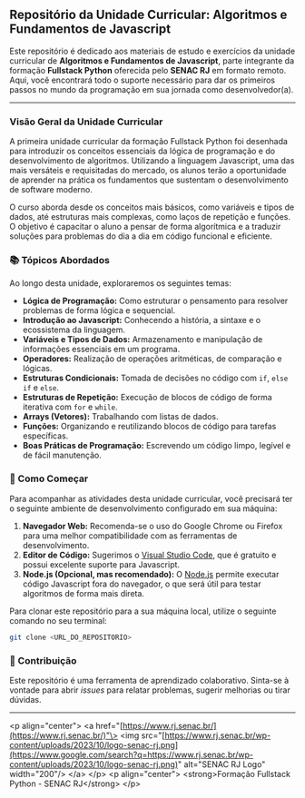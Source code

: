 ## Repositório da Unidade Curricular: Algoritmos e Fundamentos de Javascript

Este repositório é dedicado aos materiais de estudo e exercícios da unidade curricular de **Algoritmos e Fundamentos de Javascript**, parte integrante da formação **Fullstack Python** oferecida pelo **SENAC RJ** em formato remoto. Aqui, você encontrará todo o suporte necessário para dar os primeiros passos no mundo da programação em sua jornada como desenvolvedor(a).

-----

### Visão Geral da Unidade Curricular

A primeira unidade curricular da formação Fullstack Python foi desenhada para introduzir os conceitos essenciais da lógica de programação e do desenvolvimento de algoritmos. Utilizando a linguagem Javascript, uma das mais versáteis e requisitadas do mercado, os alunos terão a oportunidade de aprender na prática os fundamentos que sustentam o desenvolvimento de software moderno.

O curso aborda desde os conceitos mais básicos, como variáveis e tipos de dados, até estruturas mais complexas, como laços de repetição e funções. O objetivo é capacitar o aluno a pensar de forma algorítmica e a traduzir soluções para problemas do dia a dia em código funcional e eficiente.

### 📚 Tópicos Abordados

Ao longo desta unidade, exploraremos os seguintes temas:

  * **Lógica de Programação:** Como estruturar o pensamento para resolver problemas de forma lógica e sequencial.
  * **Introdução ao Javascript:** Conhecendo a história, a sintaxe e o ecossistema da linguagem.
  * **Variáveis e Tipos de Dados:** Armazenamento e manipulação de informações essenciais em um programa.
  * **Operadores:** Realização de operações aritméticas, de comparação e lógicas.
  * **Estruturas Condicionais:** Tomada de decisões no código com `if`, `else if` e `else`.
  * **Estruturas de Repetição:** Execução de blocos de código de forma iterativa com `for` e `while`.
  * **Arrays (Vetores):** Trabalhando com listas de dados.
  * **Funções:** Organizando e reutilizando blocos de código para tarefas específicas.
  * **Boas Práticas de Programação:** Escrevendo um código limpo, legível e de fácil manutenção.

### 🚀 Como Começar

Para acompanhar as atividades desta unidade curricular, você precisará ter o seguinte ambiente de desenvolvimento configurado em sua máquina:

1.  **Navegador Web:** Recomenda-se o uso do Google Chrome ou Firefox para uma melhor compatibilidade com as ferramentas de desenvolvimento.
2.  **Editor de Código:** Sugerimos o [Visual Studio Code](https://code.visualstudio.com/), que é gratuito e possui excelente suporte para Javascript.
3.  **Node.js (Opcional, mas recomendado):** O [Node.js](https://nodejs.org/pt/) permite executar código Javascript fora do navegador, o que será útil para testar algoritmos de forma mais direta.

Para clonar este repositório para a sua máquina local, utilize o seguinte comando no seu terminal:

```bash
git clone <URL_DO_REPOSITORIO>
```

### 🤝 Contribuição

Este repositório é uma ferramenta de aprendizado colaborativo. Sinta-se à vontade para abrir *issues* para relatar problemas, sugerir melhorias ou tirar dúvidas.

-----

\<p align="center"\>
\<a href="[https://www.rj.senac.br/](https://www.rj.senac.br/)"\>
\<img src="[https://www.rj.senac.br/wp-content/uploads/2023/10/logo-senac-rj.png](https://www.google.com/search?q=https://www.rj.senac.br/wp-content/uploads/2023/10/logo-senac-rj.png)" alt="SENAC RJ Logo" width="200"/\>
\</a\>
\</p\>
\<p align="center"\>
\<strong\>Formação Fullstack Python - SENAC RJ\</strong\>
\</p\>